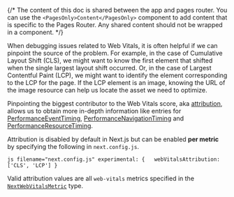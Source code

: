 {/\* The content of this doc is shared between the app and pages router.
You can use the `<PagesOnly>Content</PagesOnly>` component to add
content that is specific to the Pages Router. Any shared content should
not be wrapped in a component. \*/}

When debugging issues related to Web Vitals, it is often helpful if we
can pinpoint the source of the problem. For example, in the case of
Cumulative Layout Shift (CLS), we might want to know the first element
that shifted when the single largest layout shift occurred. Or, in the
case of Largest Contentful Paint (LCP), we might want to identify the
element corresponding to the LCP for the page. If the LCP element is an
image, knowing the URL of the image resource can help us locate the
asset we need to optimize.

Pinpointing the biggest contributor to the Web Vitals score, aka
[attribution](https://github.com/GoogleChrome/web-vitals/blob/4ca38ae64b8d1e899028c692f94d4c56acfc996c/README.md#attribution),
allows us to obtain more in-depth information like entries for
[PerformanceEventTiming](https://developer.mozilla.org/docs/Web/API/PerformanceEventTiming),
[PerformanceNavigationTiming](https://developer.mozilla.org/docs/Web/API/PerformanceNavigationTiming)
and
[PerformanceResourceTiming](https://developer.mozilla.org/docs/Web/API/PerformanceResourceTiming).

Attribution is disabled by default in Next.js but can be enabled **per
metric** by specifying the following in `next.config.js`.

`js filename="next.config.js" experimental: {   webVitalsAttribution: ['CLS', 'LCP'] }`

Valid attribution values are all `web-vitals` metrics specified in the
[`NextWebVitalsMetric`](https://github.com/vercel/next.js/blob/442378d21dd56d6e769863eb8c2cb521a463a2e0/packages/next/shared/lib/utils.ts#L43)
type.
